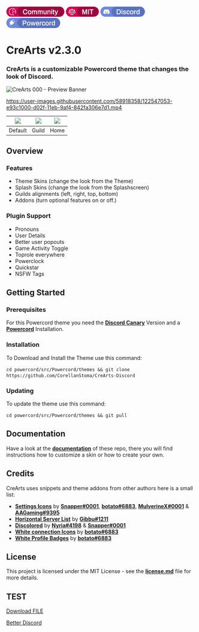 [![Community](https://raw.githubusercontent.com/CorellanStoma/CorellanStoma/master/shields/community.png)](https://discord.gg/8W8E39Z)
[![License](https://raw.githubusercontent.com/CorellanStoma/CorellanStoma/master/shields/license.png)](https://github.com/CorellanStoma/CreArts/blob/master/license.md)
[![Discord](https://raw.githubusercontent.com/CorellanStoma/CorellanStoma/master/shields/discord.png)](https://discord.com/)
[![Powercord](https://raw.githubusercontent.com/CorellanStoma/CorellanStoma/master/shields/powercord.png)](https://powercord.dev/)

# CreArts v2.3.0
### CreArts is a customizable Powercord theme that changes the look of Discord.

![CreArts 000 - Preview Banner](https://user-images.githubusercontent.com/58918358/122546328-205df180-d02f-11eb-8e59-4b9eee696fac.png)

https://user-images.githubusercontent.com/58918358/122547053-e93c1000-d02f-11eb-9af4-842fa306e7d1.mp4

| <img src="https://user-images.githubusercontent.com/58918358/122546250-0fad7b80-d02f-11eb-9b92-df4268d5fc98.png" width="600"> | <img src="https://user-images.githubusercontent.com/58918358/122546272-14722f80-d02f-11eb-9025-f6f351d24fbe.png" width="600"> | <img src="https://user-images.githubusercontent.com/58918358/122546285-16d48980-d02f-11eb-86a7-0eee638561d3.png" width="600"> |
|------------|-------------|-------------|
| Default | Guild | Home |

## Overview

### Features
* Theme Skins (change the look from the Theme)
* Splash Skins (change the look from the Splashscreen)
* Guilds alignments (left, right, top, bottom)
* Addons (turn optional features on or off.)

### Plugin Support
* Pronouns
* User Details
* Better user popouts
* Game Activity Toggle
* Toprole everywhere
* Powerclock
* Quickstar
* NSFW Tags


## Getting Started

### Prerequisites

For this Powercord theme you need the [**Discord Canary**](https://discordia.me/en/canary) Version and a [**Powercord**](https://powercord.dev/installation) Installation.

### Installation

To Download and Install the Theme use this command:

```
cd powercord/src/Powercord/themes && git clone https://github.com/CorellanStoma/CreArts-Discord
```

### Updating

To update the theme use this command:

```
cd powercord/src/Powercord/themes && git pull
```

## Documentation
Have a look at the [**documentation**](https://github.com/CorellanStoma/CreArts/wiki) of these repo, there you will find instructions how to customize a skin or how to create your own.

## Credits

CreArts uses snippets and theme addons from other authors here is a small list:

* [**Settings Icons**](https://github.com/snappercord/Settings-Icons) by [**Snapper#0001**](https://github.com/Snapperito), [**botato#6883**](https://github.com/botatooo), [**MulverineX#0001**](https://github.com/MulverineX) & [**AAGaming#9395**](https://github.com/AAGaming00)
* [**Horizontal Server List**](https://github.com/DiscordStyles/HorizontalServerList) by [**Gibbu#1211**](https://github.com/Gibbu)
* [**Discolored**](https://github.com/NYRI4/Discolored) by [**Nyria#4198**](https://github.com/NYRI4) & [**Snapper#0001**](https://github.com/Snapperito)
* [**White connection Icons**](https://github.com/botatooo/css-snippets/tree/master/white-connection-icons) by [**botato#6883**](https://github.com/botatooo)
* [**White Profile Badges**](https://github.com/botatooo/css-snippets/tree/master/white-badges) by [**botato#6883**](https://github.com/botatooo)

## License

This project is licensed under the MIT License - see the [**license.md**](https://raw.githubusercontent.com/CorellanStoma/CreArts/master/license.md) file for more details.












## TEST
<a id="raw-url" href="https://raw.githubusercontent.com/CorellanStoma/CreArts-Discord/master/crearts.theme.css">Download FILE</a>

[Better Discord](https://raw.githubusercontent.com/CorellanStoma/CreArts-Discord/master/crearts.theme.css)
